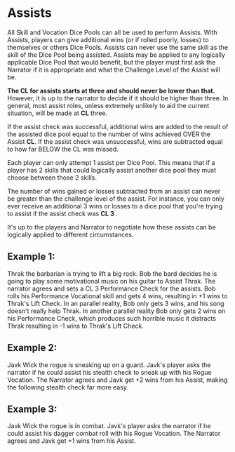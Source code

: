 # Assists

All Skill and Vocation Dice Pools can all be used to perform Assists. With Assists, players can give additional wins (or if rolled poorly, losses) to themselves or others Dice Pools. Assists can never use the same skill as the skill of the Dice Pool being assisted. Assists may be applied to any logically applicable Dice Pool that would benefit, but the player must first ask the Narrator if it is appropriate and what the Challenge Level of the Assist will be.

**The CL for assists starts at three and should never be lower than that.** However, it is up to the narrator to decide if it should be higher than three. In general, most assist roles, unless extremely unlikely to aid the current situation, will be made at **CL** three.

If the assist check was successful, additional wins are added to the result of the assisted dice pool equal to the number of wins achieved OVER the Assist **CL**. If the assist check was unsuccessful, wins are subtracted equal to how far BELOW the CL was missed.

Each player can only attempt 1 assist per Dice Pool. This means that if a player has 2 skills that could logically assist another dice pool they must choose between those 2 skills.

The number of wins gained or losses subtracted from an assist can never be greater than the challenge level of the assist. For instance, you can only ever receive an additional 3 wins or losses to a dice pool that you're trying to assist if the assist check was **CL 3** .

It's up to the players and Narrator to negotiate how these assists can be logically applied to different circumstances.

## Example 1:

Thrak the barbarian is trying to lift a big rock. Bob the bard decides he is going to play some motivational music on his guitar to Assist Thrak. The narrator agrees and sets a CL 3 Performance Check for the assists. Bob rolls his Performance Vocational skill and gets 4 wins, resulting in +1 wins to Thrak's Lift Check. In an parallel reality, Bob only gets 3 wins, and his song doesn't really help Thrak. In another parallel reality Bob only gets 2 wins on his Performance Check, which produces such horrible music it distracts Thrak resulting in -1 wins to Thrak's Lift Check.

## Example 2:

Javk Wick the rogue is sneaking up on a guard. Javk's player asks the narrator if he could assist his stealth check to sneak up with his Rogue Vocation. The Narrator agrees and Javk get +2 wins from his Assist, making the following stealth check far more easy.

## Example 3:

Javk Wick the rogue is in combat. Javk's player asks the narrator if he could assist his dagger combat roll with his Rogue Vocation. The Narrator agrees and Javk get +1 wins from his Assist.
